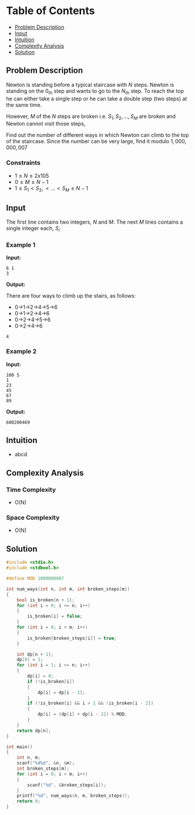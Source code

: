 # Table of Contents

- [Problem Description](#problem-description)
- [Input](#input)
- [Intuition](#intuition)
- [Complexity Analysis](#complexity-analysis)
- [Solution](#solution)

## Problem Description

Newton is standing before a typical staircase with $N$ steps. Newton is standing on the $0_{th}$ step and wants to go to the $N_{th}$ step. To reach the top he can either take a single step or he can take a double step (two steps) at the same time.

However, $M$ of the $N$ steps are broken i.e. $S_1, S_2, ... , S_M$ are broken and Newton cannot visit those steps,

Find out the number of different ways in which Newton can climb to the top of the staircase. Since the number can be very large, find it modulo $1,000,000,007$

### Constraints

- $1 ≤ N ≤ 2 x 105$
- $0 ≤ M ≤ N - 1$
- $1 ≤ S_1 < S_2, < ... < S_M ≤ N - 1$

## Input

The first line contains two integers, $N$ and $M$.
The next $M$ lines contains a single integer each, $S_i$

### Example 1

**Input:**

```plain
6 1
3
```

**Output:**

There are four ways to climb up the stairs, as follows:

- 0→1→2→4→5→6
- 0→1→2→4→6
- 0→2→4→5→6
- 0→2→4→6

```plain
4
```

### Example 2

**Input:**

```plain
100 5
1
23
45
67
89
```

**Output:**

```plain
608200469
```

## Intuition

- abcd

## Complexity Analysis

### Time Complexity

- O(N)

### Space Complexity

- O(N)

## Solution

```C
#include <stdio.h>
#include <stdbool.h>

#define MOD 1000000007

int num_ways(int n, int m, int broken_steps[m])
{
    bool is_broken[n + 1];
    for (int i = 0; i <= n; i++)
    {
        is_broken[i] = false;
    }
    for (int i = 0; i < m; i++)
    {
        is_broken[broken_steps[i]] = true;
    }

    int dp[n + 1];
    dp[0] = 1;
    for (int i = 1; i <= n; i++)
    {
        dp[i] = 0;
        if (!is_broken[i])
        {
            dp[i] = dp[i - 1];
        }
        if (!is_broken[i] && i > 1 && !is_broken[i - 2])
        {
            dp[i] = (dp[i] + dp[i - 2]) % MOD;
        }
    }
    return dp[n];
}

int main()
{
    int n, m;
    scanf("%d%d", &n, &m);
    int broken_steps[m];
    for (int i = 0; i < m; i++)
    {
        scanf("%d", &broken_steps[i]);
    }
    printf("%d", num_ways(n, m, broken_steps));
    return 0;
}
```
